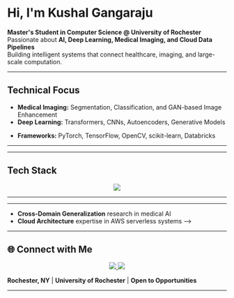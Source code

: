 #  Hi, I'm Kushal Gangaraju  

**Master's Student in Computer Science @ University of Rochester**  
Passionate about **AI, Deep Learning, Medical Imaging, and Cloud Data Pipelines**  
Building intelligent systems that connect healthcare, imaging, and large-scale computation.  

---

## Technical Focus
- **Medical Imaging:** Segmentation, Classification, and GAN-based Image Enhancement  
- **Deep Learning:** Transformers, CNNs, Autoencoders, Generative Models  
<!-- - **Cloud & Data:** AWS Lambda, S3, DocumentDB, Spark Structured Streaming   -->
- **Frameworks:** PyTorch, TensorFlow, OpenCV, scikit-learn, Databricks  

---

<!-- ## Featured Projects

### [MedViTV2](https://github.com/kushalX13/medvitv2-medical-classification)
**KAN-Integrated Transformer for Medical Image Classification**
- **97-98% accuracy** on BloodMNIST and Czech WBC datasets
- Cross-domain generalization evaluation
- Novel FasterKAN + Vision Transformer architecture
- Comprehensive hybrid training pipeline

**Tech:** `PyTorch`, `Transformers`, `KAN`, `Medical Imaging`

### 💬 [Real-Time Tweet Sentiment Pipeline](https://github.com/kushalX13/Real-Time-Tweet-Sentiment-Pipeline)
**Real-Time Social Media Analysis**
- 📱 Live tweet sentiment analysis
- ⚡ Spark Structured Streaming
- 📈 MLflow model tracking

**Tech:** `PySpark`, `MLflow`, `Delta Lake` -->

---

## Tech Stack
<p align="center">
  <img src="https://skillicons.dev/icons?i=python,pytorch,tensorflow,aws,docker,git,linux,opencv,sqlite,vscode,jupyter,github" />
</p>

---

<!-- ## 📈 GitHub Stats
<p align="center">
  <img height="150em" src="https://github-readme-stats.vercel.app/api?username=kushalX13&show_icons=true&theme=radical&hide_border=true&count_private=true" />
  <img height="150em" src="https://github-readme-stats.vercel.app/api/top-langs/?username=kushalX13&layout=compact&theme=radical&hide_border=true" />
</p> -->

---

<!-- ## 🏆 Achievements & Recognition
- 🎓 **Graduate Research** in Medical AI at University of Rochester
<!-- - 📊 **97-98% Accuracy** achieved on medical imaging classification -->
-  **Cross-Domain Generalization** research in medical AI
-  **Cloud Architecture** expertise in AWS serverless systems -->

---

## 🌐 Connect with Me  
<p align="center">
  <a href="https://www.linkedin.com/in/kushal-g-7b9526224">
    <img src="https://img.shields.io/badge/LinkedIn-Kushal_Gangaraju-blue?logo=linkedin&logoColor=white&style=for-the-badge" />
  </a>
  <a href="mailto:kgangara@ur.rochester.edu">
    <img src="https://img.shields.io/badge/Email-kgangara@ur.rochester.edu-red?logo=gmail&logoColor=white&style=for-the-badge" />
  </a>
</p>

 **Rochester, NY** | **University of Rochester** |  **Open to Opportunities**

---

<!-- <div align="center">
  <img src="https://readme-typing-svg.demolab.com?font=Fira+Code&pause=1000&color=00D9FF&center=true&vCenter=true&width=435&lines=Turning+data+into+intelligence;One+model+at+a+time;Building+the+future+of+AI" />
</div> -->
